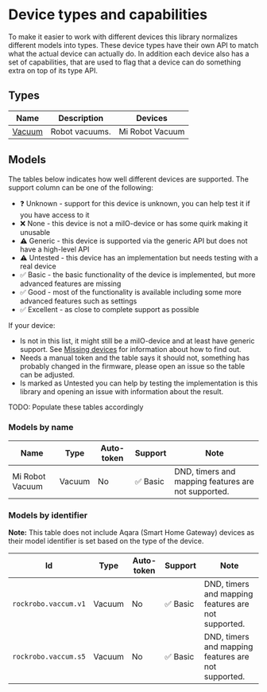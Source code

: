# Device types and capabilities

To make it easier to work with different devices this library normalizes different models into types. These device types
have their own API to match what the actual device can actually do. In addition each device also has a set of
capabilities, that are used to flag that a device can do something extra on top of its type API.

## Types

| Name                | Description    | Devices         |
| ------------------- | -------------- | --------------- |
| [Vacuum](vacuum.md) | Robot vacuums. | Mi Robot Vacuum |

## Models

The tables below indicates how well different devices are supported. The support column can be one of the following:

- ❓ Unknown - support for this device is unknown, you can help test it if you have access to it
- ❌ None - this device is not a miIO-device or has some quirk making it unusable
- ⚠️ Generic - this device is supported via the generic API but does not have a high-level API
- ⚠️ Untested - this device has an implementation but needs testing with a real device
- ✅ Basic - the basic functionality of the device is implemented, but more advanced features are missing
- ✅ Good - most of the functionality is available including some more advanced features such as settings
- ✅ Excellent - as close to complete support as possible

If your device:

- Is not in this list, it might still be a miIO-device and at least have generic support.
  See [Missing devices](../missing-devices.md) for information about how to find out.
- Needs a manual token and the table says it should not, something has probably changed in the firmware, please open an
  issue so the table can be adjusted.
- Is marked as Untested you can help by testing the implementation is this library and opening an issue with information
  about the result.

TODO: Populate these tables accordingly

### Models by name

| Name            | Type   | Auto-token | Support  | Note                                                |
| --------------- | ------ | ---------- | -------- | --------------------------------------------------- |
| Mi Robot Vacuum | Vacuum | No         | ✅ Basic | DND, timers and mapping features are not supported. |

### Models by identifier

**Note:** This table does not include Aqara (Smart Home Gateway) devices as their model identifier is set based on the
type of the device.

| Id                   | Type   | Auto-token | Support  | Note                                                |
| -------------------- | ------ | ---------- | -------- | --------------------------------------------------- |
| `rockrobo.vaccum.v1` | Vacuum | No         | ✅ Basic | DND, timers and mapping features are not supported. |
| `rockrobo.vaccum.s5` | Vacuum | No         | ✅ Basic | DND, timers and mapping features are not supported. |
